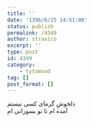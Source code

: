 ```yaml
---
title: ''
date: '1396/6/25 14:51:00'
status: publish
permalink: /4349
author: straxico
excerpt: ''
type: post
id: 4349
category:
    - tytomood
tag: []
post_format: []
---
```

دلخوشِ گرمای کسی نیستم  
آمده ام تا تو بسوزانی ام